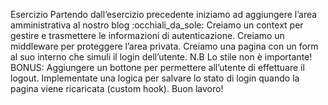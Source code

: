 Esercizio
Partendo dall’esercizio precedente iniziamo ad aggiungere l’area amministrativa al nostro blog :occhiali_da_sole:
Creiamo un context per gestire e trasmettere le informazioni di autenticazione.
Creiamo un middleware per proteggere l’area privata.
Creiamo una pagina con un form al suo interno che simuli il login dell’utente.
N.B Lo stile non è importante!
BONUS:
Aggiungere un bottone per permettere all’utente di effettuare il logout.
Implementate una logica per salvare lo stato di login quando la pagina viene ricaricata (custom hook).
Buon lavoro!